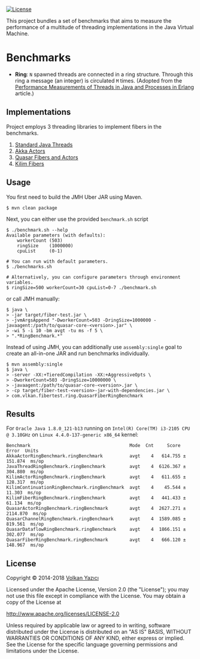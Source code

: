 [![License](https://img.shields.io/github/license/vy/fiber-test.svg)](http://www.apache.org/licenses/LICENSE-2.0.txt)

This project bundles a set of benchmarks that aims to measure the performance
of a multitude of threading implementations in the Java Virtual Machine.

# Benchmarks

- **Ring**: `N` spawned threads are connected in a ring structure.
  Through this ring a message (an integer) is circulated `M` times. (Adopted
  from the [Performance Measurements of Threads in Java and Processes in
  Erlang](http://web.archive.org/web/20150906052630/https://www.sics.se/%7ejoe/ericsson/du98024.html)
  article.)

Implementations
---------------

Project employs 3 threading libraries to implement fibers in the benchmarks.

1. [Standard Java Threads](https://docs.oracle.com/javase/7/docs/api/java/lang/Thread.html)
2. [Akka Actors](https://akka.io/)
3. [Quasar Fibers and Actors](https://docs.paralleluniverse.co/quasar/)
4. [Kilim Fibers](https://github.com/nqzero/kilim)

Usage
-----

You first need to build the JMH Uber JAR using Maven.

    $ mvn clean package

Next, you can either use the provided `benchmark.sh` script

    $ ./benchmark.sh --help
    Available parameters (with defaults):
        workerCount (503)
        ringSize    (1000000)
        cpuList     (0-1)

    # You can run with default parameters.
    $ ./benchmarks.sh

    # Alternatively, you can configure parameters through environment variables.
    $ ringSize=500 workerCount=30 cpuList=0-7 ./benchmark.sh

or call JMH manually:

    $ java \
    > -jar target/fiber-test.jar \
    > -jvmArgsAppend "-DworkerCount=503 -DringSize=1000000 -javaagent:/path/to/quasar-core-<version>.jar" \
    > -wi 5 -i 10 -bm avgt -tu ms -f 5 \
    > ".*RingBenchmark.*"

Instead of using JMH, you can additionally use `assembly:single` goal to
create an all-in-one JAR and run benchmarks individually.

    $ mvn assembly:single
    $ java \
    > -server -XX:+TieredCompilation -XX:+AggressiveOpts \
    > -DworkerCount=503 -DringSize=10000000 \
    > -javaagent:/path/to/quasar-core-<version>.jar \
    > -cp target/fiber-test-<version>-jar-with-dependencies.jar \
    > com.vlkan.fibertest.ring.QuasarFiberRingBenchmark

Results
-------

For `Oracle Java 1.8.0_121-b13` running on `Intel(R) Core(TM) i3-2105 CPU @ 3.10GHz` on `Linux 4.4.0-137-generic x86_64` kernel:

```
Benchmark                                     Mode  Cnt     Score      Error  Units
AkkaActorRingBenchmark.ringBenchmark          avgt    4   614.755 ±  151.874  ms/op
JavaThreadRingBenchmark.ringBenchmark         avgt    4  6126.367 ±  304.880  ms/op
KilimActorRingBenchmark.ringBenchmark         avgt    4   611.655 ±  128.317  ms/op
KilimContinuationRingBenchmark.ringBenchmark  avgt    4    45.544 ±   11.303  ms/op
KilimFiberRingBenchmark.ringBenchmark         avgt    4   441.433 ±   61.134  ms/op
QuasarActorRingBenchmark.ringBenchmark        avgt    4  2627.271 ± 2114.870  ms/op
QuasarChannelRingBenchmark.ringBenchmark      avgt    4  1589.085 ±  819.561  ms/op
QuasarDataflowRingBenchmark.ringBenchmark     avgt    4  1866.151 ±  302.077  ms/op
QuasarFiberRingBenchmark.ringBenchmark        avgt    4   666.120 ±  148.967  ms/op
```

License
-------

Copyright &copy; 2014-2018 [Volkan Yazıcı](http://vlkan.com/)

Licensed under the Apache License, Version 2.0 (the "License");
you may not use this file except in compliance with the License.
You may obtain a copy of the License at

   http://www.apache.org/licenses/LICENSE-2.0

Unless required by applicable law or agreed to in writing, software
distributed under the License is distributed on an "AS IS" BASIS,
WITHOUT WARRANTIES OR CONDITIONS OF ANY KIND, either express or implied.
See the License for the specific language governing permissions and
limitations under the License.
